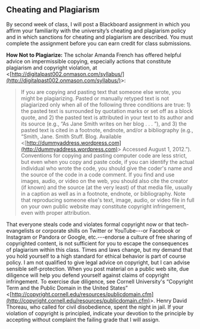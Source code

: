 ﻿## Cheating and Plagiarism

By second week of class, I will post a Blackboard assignment in which you affirm your familiarity with the university’s cheating and plagiarism policy and in which sanctions for cheating and plagiarism are described. You must complete the assignment before you can earn credit for class submissions.

**How Not to Plagiarize:** The scholar Amanda French has offered helpful advice on impermissible copying, especially actions that constitute plagiarism and copyright violation, at &lt;[http://digitalpast002.onmason.com/syllabus/](http://digitalpast002.onmason.com/syllabus/)&gt;:

 > If you are copying and pasting text that someone else wrote, you might be plagiarizing. Pasted or manually retyped text is not plagiarized only when all of the following three conditions are true: 1) the pasted text is surrounded by quotation marks or set off as a block quote, and 2) the pasted text is attributed in your text to its author and its source (e.g., “As Jane Smith writes on her blog . . . ”), and 3) the pasted text is cited in a footnote, endnote, and/or a bibliography (e.g., “Smith, Jane. Smith Stuff. Blog. Available &lt;[http://dummyaddress.wordpress.com](http://dummyaddress.wordpress.com)&gt; Accessed August 1, 2012.”). Conventions for copying and pasting computer code are less strict, but even when you copy and paste code, if you can identify the actual individual who wrote the code, you should give the coder's name and the source of the code in a code comment. If you find and use images, audio, or video on the web, you should also cite the creator (if known) and the source (at the very least) of that media file, usually in a caption as well as in a footnote, endnote, or bibliography. Note that reproducing someone  else's text, image, audio, or video file in full on your own public website may constitute copyright infringement, even with proper attribution. 

That everyone steals code and violates formal copyright now or that tech-evangelists or corporate shills on Twitter or YouTube---or Facebook or Instagram or Pandora or Google, etc.---endorse a culture of free sharing of copyrighted content, is not sufficient for you to escape the consequences of plagiarism within this class. Times and laws change, but my demand that you hold yourself to a high standard for ethical behavior is part of course policy. I am not qualified to give legal advice on copyright, but I can advise sensible self-protection. When you post material on a public web site, due diligence will help you defend yourself against claims of copyright infringement. To exercise due diligence, see Cornell University's “Copyright Term and the Public Domain in the United States” &lt;[http://copyright.cornell.edu/resources/publicdomain.cfm](http://copyright.cornell.edu/resources/publicdomain.cfm)&gt;. Henry David Thoreau, who called for civil disobedience, spent the night in jail.  If your violation of copyright is principled, indicate your devotion to the principle by accepting without complaint the failing grade that I will assign.


